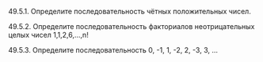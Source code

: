 49.5.1. Определите последовательность чётных положительных чисел.

49.5.2. Определите последовательность факториалов неотрицательных целых чисел 1,1,2,6,...,n!

49.5.3. Определите последовательность 0, -1, 1, -2, 2, -3, 3, ... 
